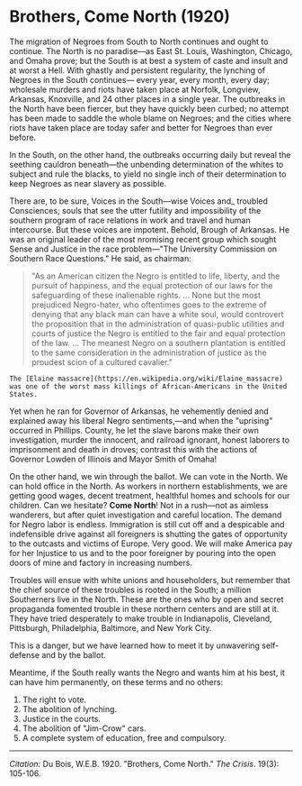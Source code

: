 # Brothers, Come North (1920)

The migration of Negroes from South to North continues and ought to continue. The North is no paradise—as East St. Louis, Washington, Chicago, and Omaha prove; but the South is at best a system of caste and insult and at worst a Hell. With ghastly and persistent regularity, the lynching of Negroes in the South continues— every year, every month, every day; wholesale murders and riots have taken place at Norfolk, Longview, Arkansas, Knoxville, and 24 other places in a single year. The outbreaks in the North have been fiercer, but they have quickly been curbed; no attempt has been made to saddle the whole blame on Negroes; and the cities where riots have taken place are today safer and better for Negroes than ever before.

In the South, on the other hand, the outbreaks occurring daily but reveal the seething cauldron beneath—the unbending determination of the whites to subject and rule the blacks, to yield no single inch of their determination to keep Negroes as near slavery as possible.

There are, to be sure, Voices in the South—wise Voices and_ troubled Consciences; souls that see the utter futility and impossibility of the southern program of race relations in work and travel and human intercourse. But these voices are impotent. Behold, Brough of Arkansas. He was an original leader of the most nromising recent group which sought Sense and Justice in the race problem—"The University Commission on Southern Race Questions." He said, as chairman:

> "As an American citizen the Negro is entitled to life, liberty, and the pursuit of happiness, and the equal protection of our laws for the safeguarding of these inalienable rights. ... None but the most prejudiced Negro-hater, who oftentimes goes to the extreme of denying that any black man can have a white soul, would controvert the proposition that in the administration of quasi-public utilities and courts of justice the Negro is entitled to the fair and equal protection of the law. ... The meanest Negro on a southern plantation is entitled to the same consideration in the administration of justice as the proudest scion of a cultured cavalier."

```{margin}
The [Elaine massacre](https://en.wikipedia.org/wiki/Elaine_massacre) was one of the worst mass killings of African-Americans in the United States.
```

Yet when he ran for Governor of Arkansas, he vehemently denied and explained away his liberal Negro sentiments,—and when the "uprising" occurred in Phillips. County, he let the slave barons make their own investigation, murder the innocent, and railroad ignorant, honest laborers to imprisonment and death in droves; contrast this with the actions of Governor Lowden of Illinois and Mayor Smith of Omaha!

 On the other hand, we win through the ballot. We can vote in the North. We can hold office in the North. As workers in northern establishments, we are getting good wages, decent treatment, healthful homes and schools for our children. Can we hesitate? **Come North**! Not in a rush—not as aimless wanderers, but after quiet investigation and careful location. The demand for Negro labor is endless. Immigration is still cut off and a despicable and indefensible drive against all foreigners is shutting the gates of opportunity to the outcasts and victims of Europe. Very good. We will make America pay for her Injustice to us and to the poor foreigner by pouring into the open doors of mine and factory in increasing numbers.

 Troubles will ensue with white unions and householders, but remember that the chief source of these troubles is rooted in the South; a million Southerners live in the North. These are the ones who by open and secret propaganda fomented trouble in these northern centers and are still at it. They have tried desperately to make trouble in Indianapolis, Cleveland, Pittsburgh, Philadelphia, Baltimore, and New York City.

This is a danger, but we have learned how to meet it by unwavering self-defense and by the ballot.

Meantime, if the South really wants the Negro and wants him at his best, it can have him permanently, on these terms and no others:
1. The right to vote.
2. The abolition of lynching.
3. Justice in the courts.
4. The abolition of "Jim-Crow" cars.
5. A complete system of education, free and compulsory.


______________
*Citation:* Du Bois, W.E.B. 1920. "Brothers, Come North." *The Crisis*. 19(3): 105-106.